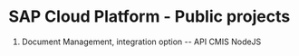 # SAP Cloud Platform - Public projects

1. Document Management, integration option
-- API CMIS NodeJS

